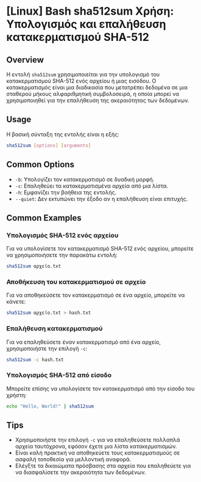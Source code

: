 # [Linux] Bash sha512sum Χρήση: Υπολογισμός και επαλήθευση κατακερματισμού SHA-512

## Overview
Η εντολή `sha512sum` χρησιμοποιείται για την υπολογισμό του κατακερματισμού SHA-512 ενός αρχείου ή μιας εισόδου. Ο κατακερματισμός είναι μια διαδικασία που μετατρέπει δεδομένα σε μια σταθερού μήκους αλφαριθμητική συμβολοσειρά, η οποία μπορεί να χρησιμοποιηθεί για την επαλήθευση της ακεραιότητας των δεδομένων.

## Usage
Η βασική σύνταξη της εντολής είναι η εξής:

```bash
sha512sum [options] [arguments]
```

## Common Options
- `-b`: Υπολογίζει τον κατακερματισμό σε δυαδική μορφή.
- `-c`: Επαληθεύει τα κατακερματισμένα αρχεία από μια λίστα.
- `-h`: Εμφανίζει την βοήθεια της εντολής.
- `--quiet`: Δεν εκτυπώνει την έξοδο αν η επαλήθευση είναι επιτυχής.

## Common Examples
### Υπολογισμός SHA-512 ενός αρχείου
Για να υπολογίσετε τον κατακερματισμό SHA-512 ενός αρχείου, μπορείτε να χρησιμοποιήσετε την παρακάτω εντολή:

```bash
sha512sum αρχείο.txt
```

### Αποθήκευση του κατακερματισμού σε αρχείο
Για να αποθηκεύσετε τον κατακερματισμό σε ένα αρχείο, μπορείτε να κάνετε:

```bash
sha512sum αρχείο.txt > hash.txt
```

### Επαλήθευση κατακερματισμού
Για να επαληθεύσετε έναν κατακερματισμό από ένα αρχείο, χρησιμοποιήστε την επιλογή `-c`:

```bash
sha512sum -c hash.txt
```

### Υπολογισμός SHA-512 από είσοδο
Μπορείτε επίσης να υπολογίσετε τον κατακερματισμό από την είσοδο του χρήστη:

```bash
echo "Hello, World!" | sha512sum
```

## Tips
- Χρησιμοποιήστε την επιλογή `-c` για να επαληθεύσετε πολλαπλά αρχεία ταυτόχρονα, εφόσον έχετε μια λίστα κατακερματισμών.
- Είναι καλή πρακτική να αποθηκεύετε τους κατακερματισμούς σε ασφαλή τοποθεσία για μελλοντική αναφορά.
- Ελέγξτε τα δικαιώματα πρόσβασης στα αρχεία που επαληθεύετε για να διασφαλίσετε την ακεραιότητα των δεδομένων.